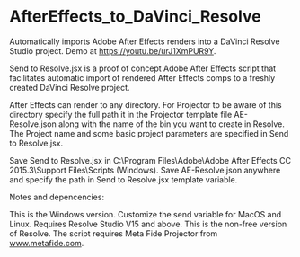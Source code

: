 # AfterEffects_to_DaVinci_Resolve

Automatically imports Adobe After Effects renders into a DaVinci Resolve Studio project. Demo at https://youtu.be/urJ1XmPUR9Y.

Send to Resolve.jsx is a proof of concept Adobe After Effects script that facilitates automatic import of rendered After Effects comps to a freshly created DaVinci Resolve project. 

After Effects can render to any directory. For Projector to be aware of this directory specify the full path it in the Projector template file AE-Resolve.json along with the name of the bin you want to create in Resolve. The Project name and some basic project parameters are specified in Send to Resolve.jsx.

Save Send to Resolve.jsx in C:\Program Files\Adobe\Adobe After Effects CC 2015.3\Support Files\Scripts (Windows).
Save AE-Resolve.json anywhere and specify the path in Send to Resolve.jsx template variable.

Notes and depencencies:

This is the Windows version. Customize the send variable for MacOS and Linux.
Requires Resolve Studio V15 and above. This is the non-free version of Resolve.
The script requires Meta Fide Projector from www.metafide.com. 
